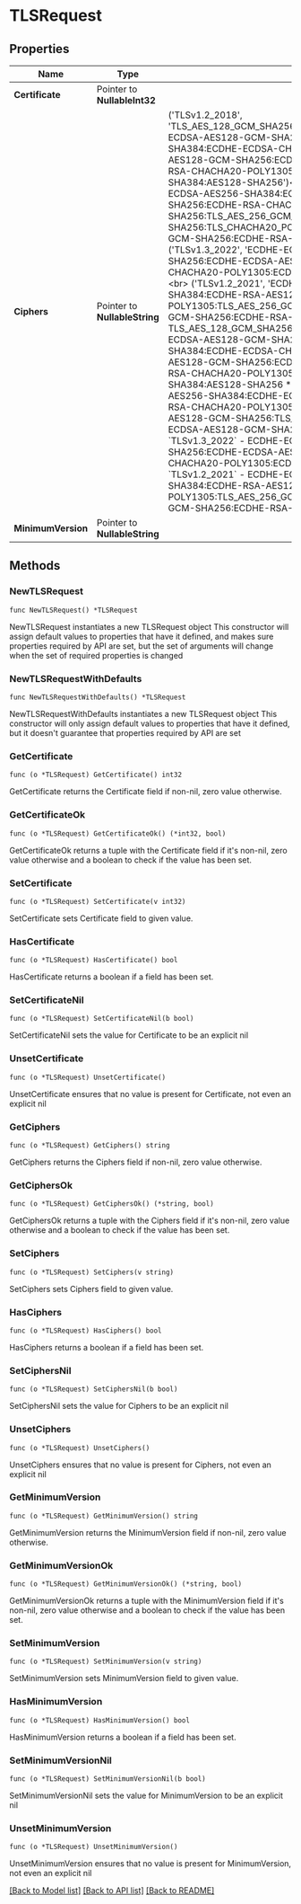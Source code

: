 # TLSRequest

## Properties

Name | Type | Description | Notes
------------ | ------------- | ------------- | -------------
**Certificate** | Pointer to **NullableInt32** |  | [optional] 
**Ciphers** | Pointer to **NullableString** | (&#39;TLSv1.2_2018&#39;, &#39;TLS_AES_128_GCM_SHA256:TLS_AES_256_GCM_SHA384:TLS_CHACHA20_POLY1305_SHA256:ECDHE-ECDSA-AES128-GCM-SHA256:ECDHE-ECDSA-AES128-SHA256:ECDHE-ECDSA-AES256-GCM-SHA384:ECDHE-ECDSA-CHACHA20-POLY1305:ECDHE-ECDSA-AES256-SHA384:ECDHE-RSA-AES128-GCM-SHA256:ECDHE-RSA-AES128-SHA256:ECDHE-RSA-AES256-GCM-SHA384:ECDHE-RSA-CHACHA20-POLY1305:ECDHE-RSA-AES256-SHA384:AES128-GCM-SHA256:AES256-GCM-SHA384:AES128-SHA256&#39;)&lt;br&gt; (&#39;TLSv1.2_2019&#39;, &#39;ECDHE-ECDSA-CHACHA20-POLY1305:ECDHE-ECDSA-AES256-SHA384:ECDHE-ECDSA-AES256-GCM-SHA384:ECDHE-ECDSA-AES128-SHA256:ECDHE-RSA-CHACHA20-POLY1305:ECDHE-RSA-AES128-SHA256:TLS_AES_256_GCM_SHA384:ECDHE-RSA-AES128-GCM-SHA256:TLS_CHACHA20_POLY1305_SHA256:ECDHE-RSA-AES256-SHA384:ECDHE-ECDSA-AES128-GCM-SHA256:ECDHE-RSA-AES256-GCM-SHA384:TLS_AES_128_GCM_SHA256&#39;)&lt;br&gt; (&#39;TLSv1.3_2022&#39;, &#39;ECDHE-ECDSA-AES128-GCM-SHA256:ECDHE-RSA-AES128-GCM-SHA256:ECDHE-ECDSA-AES256-GCM-SHA384:ECDHE-RSA-AES256-GCM-SHA384:ECDHE-ECDSA-CHACHA20-POLY1305:ECDHE-RSA-CHACHA20-POLY1305:ECDHE-RSA-AES128-GCM-SHA256&#39;)&lt;br&gt; (&#39;TLSv1.2_2021&#39;, &#39;ECDHE-ECDSA-CHACHA20-POLY1305:ECDHE-ECDSA-AES256-GCM-SHA384:ECDHE-RSA-AES128-GCM-SHA256:ECDHE-RSA-CHACHA20-POLY1305:TLS_AES_256_GCM_SHA384:TLS_CHACHA20_POLY1305_SHA256:ECDHE-ECDSA-AES128-GCM-SHA256:ECDHE-RSA-AES256-GCM-SHA384:TLS_AES_128_GCM_SHA256&#39;)  * &#x60;TLSv1.2_2018&#x60; - TLS_AES_128_GCM_SHA256:TLS_AES_256_GCM_SHA384:TLS_CHACHA20_POLY1305_SHA256:ECDHE-ECDSA-AES128-GCM-SHA256:ECDHE-ECDSA-AES128-SHA256:ECDHE-ECDSA-AES256-GCM-SHA384:ECDHE-ECDSA-CHACHA20-POLY1305:ECDHE-ECDSA-AES256-SHA384:ECDHE-RSA-AES128-GCM-SHA256:ECDHE-RSA-AES128-SHA256:ECDHE-RSA-AES256-GCM-SHA384:ECDHE-RSA-CHACHA20-POLY1305:ECDHE-RSA-AES256-SHA384:AES128-GCM-SHA256:AES256-GCM-SHA384:AES128-SHA256 * &#x60;TLSv1.2_2019&#x60; - ECDHE-ECDSA-CHACHA20-POLY1305:ECDHE-ECDSA-AES256-SHA384:ECDHE-ECDSA-AES256-GCM-SHA384:ECDHE-ECDSA-AES128-SHA256:ECDHE-RSA-CHACHA20-POLY1305:ECDHE-RSA-AES128-SHA256:TLS_AES_256_GCM_SHA384:ECDHE-RSA-AES128-GCM-SHA256:TLS_CHACHA20_POLY1305_SHA256:ECDHE-RSA-AES256-SHA384:ECDHE-ECDSA-AES128-GCM-SHA256:ECDHE-RSA-AES256-GCM-SHA384:TLS_AES_128_GCM_SHA256 * &#x60;TLSv1.3_2022&#x60; - ECDHE-ECDSA-AES128-GCM-SHA256:ECDHE-RSA-AES128-GCM-SHA256:ECDHE-ECDSA-AES256-GCM-SHA384:ECDHE-RSA-AES256-GCM-SHA384:ECDHE-ECDSA-CHACHA20-POLY1305:ECDHE-RSA-CHACHA20-POLY1305:ECDHE-RSA-AES128-GCM-SHA256 * &#x60;TLSv1.2_2021&#x60; - ECDHE-ECDSA-CHACHA20-POLY1305:ECDHE-ECDSA-AES256-GCM-SHA384:ECDHE-RSA-AES128-GCM-SHA256:ECDHE-RSA-CHACHA20-POLY1305:TLS_AES_256_GCM_SHA384:TLS_CHACHA20_POLY1305_SHA256:ECDHE-ECDSA-AES128-GCM-SHA256:ECDHE-RSA-AES256-GCM-SHA384:TLS_AES_128_GCM_SHA256 | [optional] 
**MinimumVersion** | Pointer to **NullableString** |  | [optional] 

## Methods

### NewTLSRequest

`func NewTLSRequest() *TLSRequest`

NewTLSRequest instantiates a new TLSRequest object
This constructor will assign default values to properties that have it defined,
and makes sure properties required by API are set, but the set of arguments
will change when the set of required properties is changed

### NewTLSRequestWithDefaults

`func NewTLSRequestWithDefaults() *TLSRequest`

NewTLSRequestWithDefaults instantiates a new TLSRequest object
This constructor will only assign default values to properties that have it defined,
but it doesn't guarantee that properties required by API are set

### GetCertificate

`func (o *TLSRequest) GetCertificate() int32`

GetCertificate returns the Certificate field if non-nil, zero value otherwise.

### GetCertificateOk

`func (o *TLSRequest) GetCertificateOk() (*int32, bool)`

GetCertificateOk returns a tuple with the Certificate field if it's non-nil, zero value otherwise
and a boolean to check if the value has been set.

### SetCertificate

`func (o *TLSRequest) SetCertificate(v int32)`

SetCertificate sets Certificate field to given value.

### HasCertificate

`func (o *TLSRequest) HasCertificate() bool`

HasCertificate returns a boolean if a field has been set.

### SetCertificateNil

`func (o *TLSRequest) SetCertificateNil(b bool)`

 SetCertificateNil sets the value for Certificate to be an explicit nil

### UnsetCertificate
`func (o *TLSRequest) UnsetCertificate()`

UnsetCertificate ensures that no value is present for Certificate, not even an explicit nil
### GetCiphers

`func (o *TLSRequest) GetCiphers() string`

GetCiphers returns the Ciphers field if non-nil, zero value otherwise.

### GetCiphersOk

`func (o *TLSRequest) GetCiphersOk() (*string, bool)`

GetCiphersOk returns a tuple with the Ciphers field if it's non-nil, zero value otherwise
and a boolean to check if the value has been set.

### SetCiphers

`func (o *TLSRequest) SetCiphers(v string)`

SetCiphers sets Ciphers field to given value.

### HasCiphers

`func (o *TLSRequest) HasCiphers() bool`

HasCiphers returns a boolean if a field has been set.

### SetCiphersNil

`func (o *TLSRequest) SetCiphersNil(b bool)`

 SetCiphersNil sets the value for Ciphers to be an explicit nil

### UnsetCiphers
`func (o *TLSRequest) UnsetCiphers()`

UnsetCiphers ensures that no value is present for Ciphers, not even an explicit nil
### GetMinimumVersion

`func (o *TLSRequest) GetMinimumVersion() string`

GetMinimumVersion returns the MinimumVersion field if non-nil, zero value otherwise.

### GetMinimumVersionOk

`func (o *TLSRequest) GetMinimumVersionOk() (*string, bool)`

GetMinimumVersionOk returns a tuple with the MinimumVersion field if it's non-nil, zero value otherwise
and a boolean to check if the value has been set.

### SetMinimumVersion

`func (o *TLSRequest) SetMinimumVersion(v string)`

SetMinimumVersion sets MinimumVersion field to given value.

### HasMinimumVersion

`func (o *TLSRequest) HasMinimumVersion() bool`

HasMinimumVersion returns a boolean if a field has been set.

### SetMinimumVersionNil

`func (o *TLSRequest) SetMinimumVersionNil(b bool)`

 SetMinimumVersionNil sets the value for MinimumVersion to be an explicit nil

### UnsetMinimumVersion
`func (o *TLSRequest) UnsetMinimumVersion()`

UnsetMinimumVersion ensures that no value is present for MinimumVersion, not even an explicit nil

[[Back to Model list]](../README.md#documentation-for-models) [[Back to API list]](../README.md#documentation-for-api-endpoints) [[Back to README]](../README.md)


